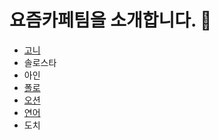 # 요즘카페팀을 소개합니다. 👾


- [고니](./goni.md)
- 솔로스타
- 아인
- [폴로](./polo.md)
- [오션](/오션.md)
- [연어](연어.md)
- 도치
